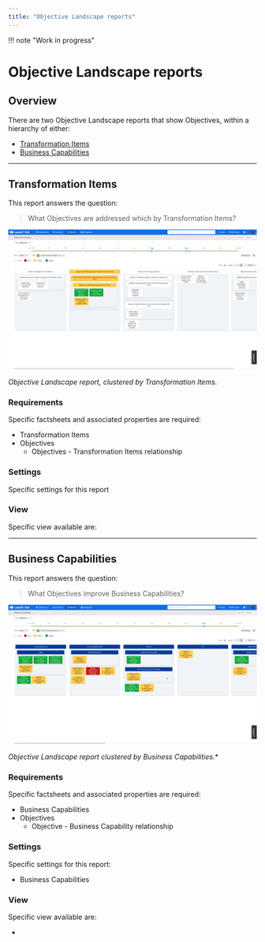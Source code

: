 ```yaml
---
title: "Objective Landscape reports"
---
```


!!! note "Work in progress"

# Objective Landscape reports

## Overview

There are two Objective Landscape reports that show Objectives, within a hierarchy of either:

- [Transformation Items](#transformation-items) 
- [Business Capabilities](#business-capabilities) 

--- 

## Transformation Items

This report answers the question:

>What Objectives are addressed which by Transformation Items?

![Objective Landscape report](/assets/images/objective-landscape-ti.png)  

*Objective Landscape report, clustered by Transformation Items.*

### Requirements

Specific factsheets and associated properties are required:

- Transformation Items
- Objectives
    - Objectives - Transformation Items relationship

### Settings

Specific settings for this report 

### View

Specific view available are: 

--- 

## Business Capabilities

This report answers the question:

>What Objectives improve Business Capabilities?

![Objective Landscape report](/assets/images/objective-landscape-bc.png)

*Objective Landscape report  clustered by Business Capabilities.**

### Requirements

Specific factsheets and associated properties are required:

- Business Capabilities 
- Objectives
    - Objective - Business Capability relationship

### Settings

Specific settings for this report:
 
- Business Capabilities

### View

Specific view available are: 

- 
